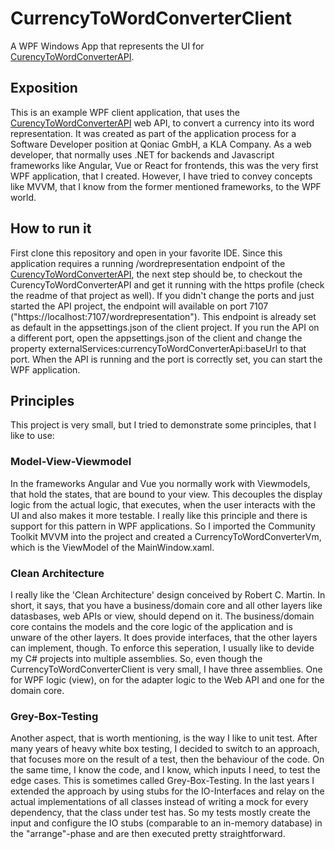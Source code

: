 # CurrencyToWordConverterClient
A WPF Windows App that represents the UI for [CurencyToWordConverterAPI](https://github.com/DennyBoy1989/CurrencyToWordConverterAPI).
## Exposition
This is an example WPF client application, that uses the [CurencyToWordConverterAPI](https://github.com/DennyBoy1989/CurrencyToWordConverterAPI) web API, to convert a currency into its word representation. It was created as part of the application process for a Software Developer position at Qoniac GmbH, a KLA Company. As a web developer, that normally uses .NET for backends and Javascript frameworks like Angular, Vue or React for frontends, this was the very first WPF application, that I created. However, I have tried to convey concepts like MVVM, that I know from the former mentioned frameworks, to the WPF world. 

## How to run it
First clone this repository and open in your favorite IDE. Since this application requires a running /wordrepresentation endpoint of the [CurencyToWordConverterAPI](https://github.com/DennyBoy1989/CurrencyToWordConverterAPI), the next step should be, to checkout the CurencyToWordConverterAPI and get it running with the https profile (check the readme of that project as well). If you didn't change the ports and just started the API project, the endpoint will available on port 7107 ("https://localhost:7107/wordrepresentation"). This endpoint is already set as default in the appsettings.json of the client project. If you run the API on a different port, open the appsettings.json of the client and change the property externalServices:currencyToWordConverterApi:baseUrl to that port. When the API is running and the port is correctly set, you can start the WPF application.

## Principles
This project is very small, but I tried to demonstrate some principles, that I like to use:
### Model-View-Viewmodel
In the frameworks Angular and Vue you normally work with Viewmodels, that hold the states, that are bound to your view. This decouples the display logic from the actual logic, that executes, when the user interacts with the UI and also makes it more testable. I really like this principle and there is support for this pattern in WPF applications. So I imported the Community Toolkit MVVM into the project and created a CurrencyToWordConverterVm, which is the ViewModel of the MainWindow.xaml.
### Clean Architecture
I really like the 'Clean Architecture' design conceived by Robert C. Martin. In short, it says, that you have a business/domain core and all other layers like datasbases, web APIs or view, should depend on it. The business/domain core contains the models and the core logic of the application and is unware of the other layers. It does provide interfaces, that the other layers can implement, though. To enforce this seperation, I usually like to devide my C# projects into multiple assemblies. So, even though the CurrencyToWordConverterClient is very small, I have three assemblies. One for WPF logic (view), on for the adapter logic to the Web API and one for the domain core.
### Grey-Box-Testing
Another aspect, that is worth mentioning, is the way I like to unit test. After many years of heavy white box testing, I decided to switch to an approach, that focuses more on the result of a test, then the behaviour of the code. On the same time, I know the code, and I know, which inputs I need, to test the edge cases. This is sometimes called Grey-Box-Testing. In the last years I extended the approach by using stubs for the IO-Interfaces and relay on the actual implementations of all classes instead of writing a mock for every dependency, that the class under test has. So my tests mostly create the input and configure the IO stubs (comparable to an in-memory database) in the "arrange"-phase and are then executed pretty straightforward.
